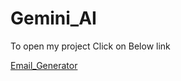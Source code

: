 # Gemini_AI
<p>To open my project Click on Below link</p>
<a href="https://email-generator-u7si.onrender.com/" target="_blank">Email_Generator</a>
